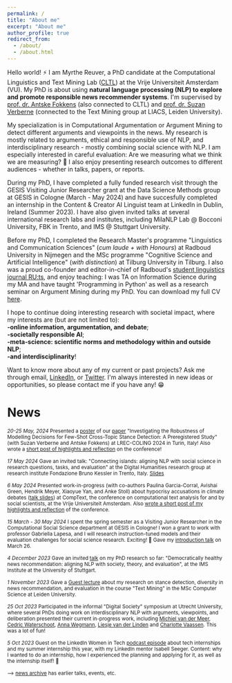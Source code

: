 ```yaml
---
permalink: /
title: "About me"
excerpt: "About me"
author_profile: true
redirect_from: 
  - /about/
  - /about.html
---
```

Hello world! ⚡ I am Myrthe Reuver, a PhD candidate at the Computational Linguistics and Text Mining Lab ([CLTL](http://www.cltl.nl/)) at the Vrije Universiteit Amsterdam (VU). My PhD is about using **natural language processing (NLP) to explore and promote responsible news recommender systems**. I'm supervised by [prof. dr. Antske Fokkens](http://wordpress.let.vupr.nl/antske/) (also connected to CLTL) and [prof. dr. Suzan Verberne](http://liacs.leidenuniv.nl/~verbernes/) (connected to the Text Mining group at LIACS, Leiden University). 

My specialization is in Computational Argumentation or Argument Mining to detect different arguments and viewpoints in the news. My research is mostly related to arguments, ethical and responsible use of NLP, and interdisciplinary research - mostly combining social science with NLP. I am especially interested in careful evaluation: Are we measuring what we think we are measuring? 🤔 I also enjoy presenting research outcomes to different audiences - whether in talks, papers, or reports. 

During my PhD, I have completed a fully funded research visit through the GESIS Visiting Junior Researcher grant at the Data Science Methods group at GESIS in Cologne (March - May 2024) and have succesfully completed an internship in the Content & Creator AI Linguist team at LinkedIn in Dublin, Ireland (Summer 2023). I have also given invited talks at several international research labs and institutes, including MilaNLP Lab @ Bocconi University, FBK in Trento, and IMS @ Stuttgart University. 

Before my PhD, I completed the Research Master's programme "Linguistics and Communication Sciences" (*cum laude + with Honours*) at Radboud University in Nijmegen and the MSc programme "Cognitive Science and Artificial Intelligence" (*with distinction*) at Tilburg University in Tilburg. I also was a proud co-founder and editor-in-chief of Radboud's [student linguistics journal RU:ts](https://www.facebook.com/RUtsJournal/), and enjoy teaching: I was TA on Information Science during my MA and have taught 'Programming in Python' as well as a research seminar on Argument Mining during my PhD. You can download my full CV [here](/CV_now.pdf). 

I hope to continue doing interesting research with societal impact, where my interests are (but are not limited to): \
**-online information, argumentation, and debate**; \
**-societally responsible AI**; \
**-meta-science: scientific norms and methodology within and outside NLP**; \
**-and interdisciplinarity**! 

Want to know more about any of my current or past projects? Ask me through email, [LinkedIn](https://www.linkedin.com/in/myrthe-reuver-31624083/), or [Twitter](https://twitter.com/myrthereuver). I'm always interested in new ideas or opportunities, so please contact me if you have any! 😁

# News 

<sub> *20-25 May, 2024* Presented a [poster](https://myrthereuver.github.io/talks/LREC_COLING24_poster.pdf) of our [paper](https://aclanthology.org/2024.lrec-main.809.pdf) "Investigating the Robustness of Modelling Decisions for Few-Shot Cross-Topic Stance Detection: A Preregistered Study" (with Suzan Verberne and Antske Fokkens) at LREC-COLING 2024 in Turin, Italy! Also wrote a [short post of highlights and reflection](https://www.linkedin.com/feed/update/urn:li:activity:7208511506190086146/) on the conference! 

<sub> *17 May 2024* Gave an invited talk: "Connecting islands: aligning NLP with social science in research questions, tasks, and evaluation" at the Digital Humanities research group at research institute Fondazione Bruno Kessler in Trento, Italy. [Slides](https://myrthereuver.github.io/talks/Trento_talk.pdf)

<sub> *6 May 2024* Presented work-in-progress (with co-authors Paulina Garcia-Corral, Avishai Green, Hendrik Meyer, Xiaoyue Yan, and Anke Stoll)
about hypocrisy accusations in climate debates ([talk slides](https://myrthereuver.github.io/talks/CompText2024.pdf)) at CompText, the conference on computational text analysis for and by social scientists, at the Vrije Universiteit Amsterdam. Also [wrote a short post of my highlights and reflection](https://www.linkedin.com/feed/update/urn:li:activity:7193147598986244096/) of the conference.

<sub> *15 March - 30 May 2024* I spent the spring semester as a Visiting Junior Researcher in the Computational Social Science department at GESIS in Cologne! I won a grant to work with professor Gabriella Lapesa, and I will research instruction-tuned models and their evaluation challenges for social science research. Exciting! 🤩 Gave my [introduction talk](https://myrthereuver.github.io/talks/GESIS_welcome_talk.pdf) on March 26.

<sub> *4 December 2023* Gave an invited [talk](https://myrthereuver.github.io/talks/Stuttgart_Talk.pptx.pdf) on my PhD research so far: "Democratically healthy news recommendation: aligning NLP with society, theory, and evaluation", at the IMS Institute at the University of Stuttgart.

<sub> *1 November 2023* Gave a [Guest lecture](https://myrthereuver.github.io/talks/GuestLecture_TextMiningLeiden2023.pdf) about my research on stance detection, diversity in news recommendation, and evaluation in the course "Text Mining" in the MSc Computer Science at Leiden University.

<sub> *25 Oct 2023* Participated in the informal "Digital Society" symposium at Utrecht University, where several PhDs doing work on interdisciplinary NLP with arguments, viewpoints, and deliberation presented their current in-progress work, including [Michiel van der Meer](https://liacs.leidenuniv.nl/~meermtvander/), [Cedric Waterschoot](https://pure.knaw.nl/portal/nl/persons/cedric-waterschoot), [Anna Wegmann](https://annawegmann.github.io/), [Liesje van der Linden](https://www.tilburguniversity.edu/nl/medewerkers/l-c-a-vdrlinden) and [Charlotte Vaassen](https://research.vu.nl/en/persons/charlotte-elisabeth-vaassen). This was a lot of fun! 

<sub> *5 Oct 2023* Guest on the LinkedIn Women in Tech [podcast episode](https://www.linkedin.com/feed/update/urn:li:activity:7115754255990312960/) about tech internships and my summer internship this year, with my LinkedIn mentor Isabell Seeger. Content: why I wanted to do an internship, how I experienced the planning and applying for it, as well as the internship itself! 💫 


<sub> --> [news archive](https://myrthereuver.github.io/news_archive/) has earlier talks, events, etc.






